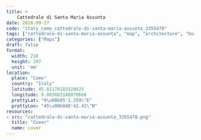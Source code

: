```yaml
---
title: > 
    Cattedrale di Santa Maria Assunta
date: 2018-09-27
code: "italy_como_cattedrale-di-santa-maria-assunta_3355478"
tags: ["cattedrale-di-santa-maria-assunta", "map", "architecture", "buildings", "Como", "Italy"]
categories: ["Maps"]
draft: false
format:
  width: 210
  height: 297
  unit: 'mm'
location:
  place: "Como"
  country: "Italy"
  latitude: 45.81178183320625
  longitude: 9.083683148070666
  prettyLat: "9\u00b05'1.259\"E"
  prettyLon: "45\u00b048'42.41\"N"
resources:
- src: "cattedrale-di-santa-maria-assunta_3355478.png"
  title: "Cover"
  name: cover
---
```

